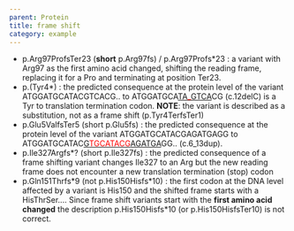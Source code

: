 ```yaml
---
parent: Protein
title: frame shift
category: example
---
```


*	p.Arg97ProfsTer23 (**short** p.Arg97fs) / p.Arg97Profs\*23
	:	a variant with Arg97 as the first amino acid changed, shifting the reading frame, replacing it for a Pro and terminating at position Ter23.
*   p.(Tyr4\*)
	:	the predicted consequence at the protein level of the variant ATGGATGCATACGTCACG.. to ATGGATGCA<u>TA<font color="red">\_</font>GTCA</u>CG (c.12delC) is a Tyr to translation termination codon.
	**NOTE**: the variant is described as a substitution, not as a frame shift (p.Tyr4TerfsTer1)
*	p.Glu5ValfsTer5 (short p.Glu5fs)
	:	the predicted consequence at the protein level of the variant ATGGATGCATACGAGATGAGG  to ATGGATGCATAC<u>G<font color="red">TGCATACG</font>AGATGA</u>GG.. (c.6\_13dup).
*	p.Ile327Argfs*? (short p.Ile327fs)
	:	the predicted consequence of a frame shifting variant changes Ile327 to an Arg but the new reading frame does not encounter a new translation termination (stop) codon
*	p.Gln151Thrfs\*9 (not p.His150Hisfs\*10)
	:	the first codon at the DNA level affected by a variant is His150 and the shifted frame starts with a HisThrSer.... Since frame shift variants start with the **first amino acid changed** the description p.His150Hisfs\*10 (or p.His150HisfsTer10) is not correct.
